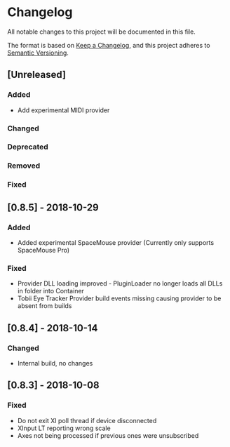 # Changelog
All notable changes to this project will be documented in this file.

The format is based on [Keep a Changelog](https://keepachangelog.com/en/1.0.0/), and this project adheres to [Semantic Versioning](https://semver.org/spec/v2.0.0.html).

## [Unreleased]
### Added

- Add experimental MIDI provider

### Changed 
### Deprecated
### Removed
### Fixed

## [0.8.5] - 2018-10-29
### Added
- Added experimental SpaceMouse provider (Currently only supports SpaceMouse Pro)
### Fixed
- Provider DLL loading improved - PluginLoader no longer loads all DLLs in folder into Container
- Tobii Eye Tracker Provider build events missing causing provider to be absent from builds

## [0.8.4] - 2018-10-14
### Changed
- Internal build, no changes

## [0.8.3] - 2018-10-08
### Fixed
- Do not exit XI poll thread if device disconnected
- XInput LT reporting wrong scale
- Axes not being processed if previous ones were unsubscribed